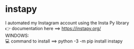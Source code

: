 # instapy
I automated my Instagram account using the Insta Py library<br>
👉 documentation here ==> https://instapy.org/ <br>
WINDOWS:<br>
  💻 command to install  ==> python -3 -m pip install instapy
